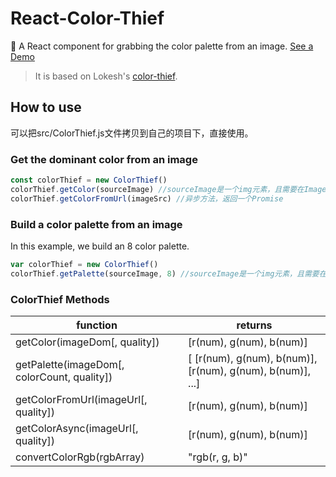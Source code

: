 # React-Color-Thief
🎨 A React component for grabbing the color palette from an image. [See a Demo](https://chensiun.github.io/react-color-thief/)
  >It is based on Lokesh's [color-thief](https://github.com/lokesh/color-thief/).

## How to use
可以把src/ColorThief.js文件拷贝到自己的项目下，直接使用。
### Get the dominant color from an image
```js
const colorThief = new ColorThief()
colorThief.getColor(sourceImage) //sourceImage是一个img元素，且需要在Image onload完成后调用
colorThief.getColorFromUrl(imageSrc) //异步方法，返回一个Promise
```

### Build a color palette from an image

In this example, we build an 8 color palette.

```js
var colorThief = new ColorThief()
colorThief.getPalette(sourceImage, 8) //sourceImage是一个img元素，且需要在Image onload完成后调用
```

### ColorThief Methods

| function | returns |
| --------|-------------|
| getColor(imageDom[, quality]) | [r(num), g(num), b(num)] |
| getPalette(imageDom[, colorCount, quality]) | [ [r(num), g(num), b(num)], [r(num), g(num), b(num)], ...] |
| getColorFromUrl(imageUrl[, quality]) | [r(num), g(num), b(num)] |
| getColorAsync(imageUrl[, quality]) | [r(num), g(num), b(num)] |
| convertColorRgb(rgbArray) | "rgb(r, g, b)" |
